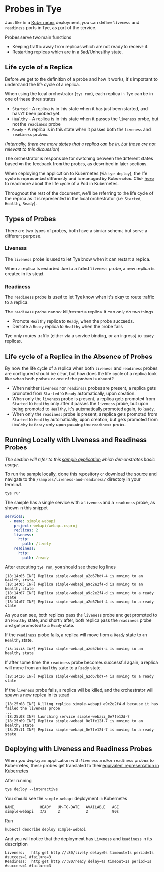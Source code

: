 # Probes in Tye

Just like in a [Kubernetes](https://kubernetes.io/docs/tasks/configure-pod-container/configure-liveness-readiness-startup-probes/) deployment, you can define `liveness` and `readiness` ports in Tye, as part of the service.   

Probes serve two main functions  

* Keeping traffic away from replicas which are not ready to receive it.
* Restarting replicas which are in a Bad/Unhealthy state.

## Life cycle of a Replica

Before we get to the definition of a probe and how it works, it's important to understand the life cycle of a replica.  

When using the local orchestrator (`tye run`), each replica in Tye can be in one of these three states  

* `Started` - A replica is in this state when it has just been started, and hasn't been probed yet.  
* `Healthy` - A replica is in this state when it passes the `liveness` probe, but not the `readiness` probe. 
* `Ready` - A replica is in this state when it passes both the `liveness` and `readiness` probes.  

(*Internally, there are more states that a replica can be in, but those are not relevant to this discussion*)

The orchestrator is responsible for switching between the different states based on the feedback from the probes, as described in later sections.  

When deploying the application to Kubernetes (via `tye deploy`), the life cycle is represented differently and is managed by Kubernetes. Click [here](https://kubernetes.io/docs/concepts/workloads/pods/pod-lifecycle/) to read more about the life cycle of a Pod in Kubernetes.  

Throughout the rest of the document, we'll be referring to the life cycle of the replica as it is represented in the local orchestrator (i.e. `Started`, `Healthy`, `Ready`).

## Types of Probes  

There are two types of probes, both have a similar schema but serve a different purpose.  

### Liveness  

The `liveness` probe is used to let Tye know when it can restart a replica.  

When a replica is restarted due to a failed `liveness` probe, a new replica is created in its stead.

### Readiness  

The `readiness` probe is used to let Tye know when it's okay to route traffic to a replica.  

The `readiness` probe cannot kill/restart a replica, it can only do two things

* Promote `Healthy` replica to `Ready`, when the probe succeeds.
* Demote a `Ready` replica to `Healthy` when the probe fails.  

Tye only routes traffic (either via a service binding, or an ingress) to `Ready` replicas.  

## Life cycle of a Replica in the Absence of Probes

By now, the life cycle of a replica when both `liveness` and `readiness` probes are configured should be clear, but how does the life cycle of a replica look like when both probes or one of the probes is absent?  

* When neither `liveness` nor `readiness` probes are present, a replica gets promoted from `Started` to `Ready` automatically, upon creation.
* When only the `liveness` probe is present, a replica gets promoted from `Started` to `Healthy` only after it passes the `liveness` probe, but upon being promoted to `Healthy`, it's automatically promoted again, to `Ready`.  
* When only the `readiness` probe is present, a replica gets promoted from `Started` to `Healthy` automatically, upon creation, but gets promoted from `Healthy` to `Ready` only upon passing the `readiness` probe.  

## Running Locally with Liveness and Readiness Probes

*The section will refer to this [sample application](/samples/liveness-and-readiness/) which demonstrates basic usage.*  

To run the sample locally, clone this repository or download the source and navigate to the `/samples/liveness-and-readiness/` directory in your terminal.  

```
tye run
```

The sample has a single service with a `liveness` and a `readiness` probe, as shown in this snippet

```yaml
services:
  - name: simple-webapi
    project: webapi/webapi.csproj
    replicas: 2
    liveness:
      http:
        path: /lively
    readiness:
      http:
        path: /ready
```

After executing `tye run`, you should see these log lines  

```
[18:14:05 INF] Replica simple-webapi_a2d67bd9-4 is moving to an healthy state
[18:14:05 INF] Replica simple-webapi_a9c2e2f4-d is moving to an healthy state
[18:14:07 INF] Replica simple-webapi_a9c2e2f4-d is moving to a ready state
[18:14:07 INF] Replica simple-webapi_a2d67bd9-4 is moving to a ready state
```

As you can see, both replicas pass the `liveness` probe and get prompted to an `Healthy` state, and shortly after, both replica pass the `readiness` probe and get promoted to a `Ready` state.  

If the `readiness` probe fails, a replica will move from a `Ready` state to an `Healthy` state.

```
[18:14:18 INF] Replica simple-webapi_a2d67bd9-4 is moving to an healthy state
```

If after some time, the `readiness` probe becomes successful again, a replica will move from an `Healthy` state to a `Ready` state.

```
[18:14:26 INF] Replica simple-webapi_a2d67bd9-4 is moving to a ready state
```

If the `liveness` probe fails, a replica will be killed, and the orchestrator will spawn a new replica in its stead

```
[18:25:08 INF] Killing replica simple-webapi_a9c2e2f4-d because it has failed the liveness probe
...
[18:25:08 INF] Launching service simple-webapi_0e7fe12d-7
[18:25:09 INF] Replica simple-webapi_0e7fe12d-7 is moving to an healthy state
[18:25:11 INF] Replica simple-webapi_0e7fe12d-7 is moving to a ready state
```

## Deploying with Liveness and Readiness Probes

When you deploy an application with `liveness` and/or `readiness` probes to Kubernetes, these probes get translated to their [equivalent representation in Kubernetes](https://kubernetes.io/docs/tasks/configure-pod-container/configure-liveness-readiness-startup-probes/)  

After running

```
tye deploy --interactive
```

You should see the `simple-webapi` deployment in Kubernetes

```
NAME            READY   UP-TO-DATE   AVAILABLE   AGE
simple-webapi   2/2     2            2           90s
```

Run 

```
kubectl describe deploy simple-webapi
```

And you will notice that the deployment has `Liveness` and `Readiness` in its description  

```
Liveness:   http-get http://:80/lively delay=0s timeout=1s period=1s #success=1 #failure=3
Readiness:  http-get http://:80/ready delay=0s timeout=1s period=1s #success=1 #failure=3
```
